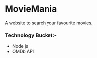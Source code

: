 # MovieMania
A website to search your favourite movies.
### Technology Bucket:-
* Node js
* OMDb API

